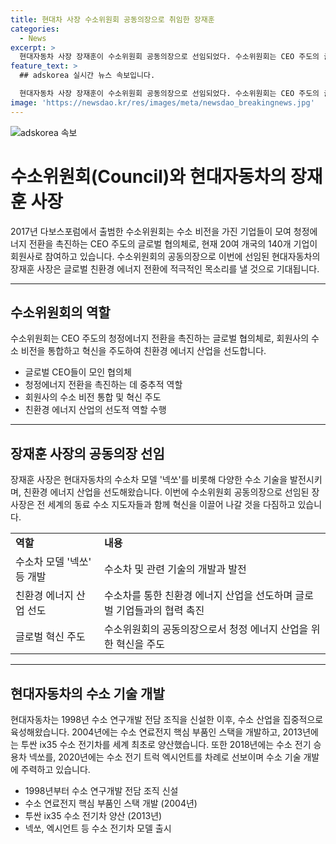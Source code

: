 ```yaml
---
title: 현대차 사장 수소위원회 공동의장으로 취임한 장재훈
categories:
  - News
excerpt: >
  현대자동차 사장 장재훈이 수소위원회 공동의장으로 선임되었다. 수소위원회는 CEO 주도의 글로벌 친환경 에너지 전환을 촉진하는 협의체로, 현재 20여 개국의 140개 기업이 참여하고 있다. 수소위원회는 리더십 액션을 주제로 한 연례 행사를 개최하며 현대차의 수소차 모델 '넥쏘' 를 선보였다. 현대차는 수소 연구개발 전담 조직을 신설한 뒤 수소 산업을 집중적으로 육성하며 수소 전기차를 세계 최초로 양산했다.
feature_text: >
  ## adskorea 실시간 뉴스 속보입니다.

  현대자동차 사장 장재훈이 수소위원회 공동의장으로 선임되었다. 수소위원회는 CEO 주도의 글로벌 친환경 에너지 전환을 촉진하는 협의체로, 현재 20여 개국의 140개 기업이 참여하고 있다. 수소위원회는 리더십 액션을 주제로 한 연례 행사를 개최하며 현대차의 수소차 모델 '넥쏘' 를 선보였다. 현대차는 수소 연구개발 전담 조직을 신설한 뒤 수소 산업을 집중적으로 육성하며 수소 전기차를 세계 최초로 양산했다.
image: 'https://newsdao.kr/res/images/meta/newsdao_breakingnews.jpg'
---
```


<p><img src="https://newsdao.kr/res/images/meta/newsdao_breakingnews.jpg" alt="adskorea 속보" /></p>

<h1 data-ke-size="size26"><b>수소위원회(Council)</b>와 <b>현대자동차의 장재훈 사장</b></h1>

<p data-ke-size="size16">2017년 다보스포럼에서 출범한 수소위원회는 수소 비전을 가진 기업들이 모여 청정에너지 전환을 촉진하는 CEO 주도의 글로벌 협의체로, 현재 20여 개국의 140개 기업이 회원사로 참여하고 있습니다. 수소위원회의 공동의장으로 이번에 선임된 현대자동차의 장재훈 사장은 글로벌 친환경 에너지 전환에 적극적인 목소리를 낼 것으로 기대됩니다.</p>

<hr>

<h2 data-ke-size="size26">수소위원회의 역할</h2>

<p data-ke-size="size16">수소위원회는 CEO 주도의 청정에너지 전환을 촉진하는 글로벌 협의체로, 회원사의 수소 비전을 통합하고 혁신을 주도하여 친환경 에너지 산업을 선도합니다.</p>

<ul>
  <li>글로벌 CEO들이 모인 협의체</li>
  <li>청정에너지 전환을 촉진하는 데 중추적 역할</li>
  <li>회원사의 수소 비전 통합 및 혁신 주도</li>
  <li>친환경 에너지 산업의 선도적 역할 수행</li>
</ul>

<hr>

<h2 data-ke-size="size26">장재훈 사장의 공동의장 선임</h2>

<p data-ke-size="size16">장재훈 사장은 현대자동차의 수소차 모델 '넥쏘'를 비롯해 다양한 수소 기술을 발전시키며, 친환경 에너지 산업을 선도해왔습니다. 이번에 수소위원회 공동의장으로 선임된 장 사장은 전 세계의 동료 수소 지도자들과 함께 혁신을 이끌어 나갈 것을 다짐하고 있습니다.</p>

<table>
  <tr>
    <td><b>역할</b></td>
    <td><b>내용</b></td>
  </tr>
  <tr>
    <td>수소차 모델 '넥쏘' 등 개발</td>
    <td>수소차 및 관련 기술의 개발과 발전</td>
  </tr>
  <tr>
    <td>친환경 에너지 산업 선도</td>
    <td>수소차를 통한 친환경 에너지 산업을 선도하며 글로벌 기업들과의 협력 촉진</td>
  </tr>
  <tr>
    <td>글로벌 혁신 주도</td>
    <td>수소위원회의 공동의장으로서 청정 에너지 산업을 위한 혁신을 주도</td>
  </tr>
</table>

<hr>

<h2 data-ke-size="size26">현대자동차의 수소 기술 개발</h2>

<p data-ke-size="size16">현대자동차는 1998년 수소 연구개발 전담 조직을 신설한 이후, 수소 산업을 집중적으로 육성해왔습니다. 2004년에는 수소 연료전지 핵심 부품인 스택을 개발하고, 2013년에는 투싼 ix35 수소 전기차를 세계 최초로 양산했습니다. 또한 2018년에는 수소 전기 승용차 넥쏘를, 2020년에는 수소 전기 트럭 엑시언트를 차례로 선보이며 수소 기술 개발에 주력하고 있습니다.</p>

<ul>
  <li>1998년부터 수소 연구개발 전담 조직 신설</li>
  <li>수소 연료전지 핵심 부품인 스택 개발 (2004년)</li>
  <li>투싼 ix35 수소 전기차 양산 (2013년)</li>
  <li>넥쏘, 엑시언트 등 수소 전기차 모델 출시</li>
</ul>

<p data-ke-size="size16">&nbsp;</p>

